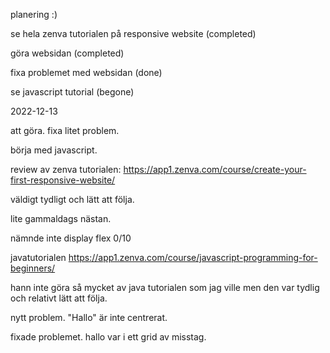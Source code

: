 planering :)


se hela zenva tutorialen på responsive website (completed)

göra websidan (completed)

fixa problemet med websidan (done)

se javascript tutorial (begone)


2022-12-13

att göra. fixa litet problem. 

börja med javascript.


review av zenva tutorialen: 
https://app1.zenva.com/course/create-your-first-responsive-website/ 

väldigt tydligt och lätt att följa. 

lite gammaldags nästan.

nämnde inte display flex 0/10

javatutorialen
https://app1.zenva.com/course/javascript-programming-for-beginners/

hann inte göra så mycket av java tutorialen som jag ville men den var tydlig och relativt lätt att följa.



nytt problem. "Hallo" är inte centrerat.

fixade problemet. hallo var i ett grid av misstag.
